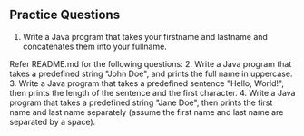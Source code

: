 ## Practice Questions

1. Write a Java program that takes your firstname and lastname and concatenates them into your fullname. 

Refer README.md for the following questions:
2. Write a Java program that takes a predefined string "John Doe", and prints the full name in uppercase.
3.  Write a Java program that takes a predefined sentence "Hello, World!", then prints the length of the sentence and the first character.
4.  Write a Java program that takes a predefined string "Jane Doe", then prints the first name and last name separately (assume the first name and last name are separated by a space).